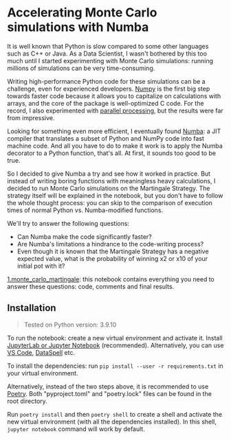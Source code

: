 # Accelerating Monte Carlo simulations with Numba

It is well known that Python is slow compared to some other languages such as C++ or Java. As a Data Scientist, I wasn't bothered by this too much until I started experimenting with Monte Carlo simulations: running millions of simulations can be very time-consuming. 

Writing high-performance Python code for these simulations can be a challenge, even for experienced developers. [Numpy](https://numpy.org/) is the first big step towards faster code because it allows you to capitalize on calculations with arrays, and the core of the package is well-optimized C code. For the record, I also experimented with [parallel processing](https://docs.python.org/3/library/multiprocessing.html), but the results were far from impressive.

Looking for something even more efficient, I eventually found [Numba](https://numba.pydata.org): a JIT compiler that translates a subset of Python and NumPy code into fast machine code. And all you have to do to make it work is to apply the Numba decorator to a Python function, that's all. At first, it sounds too good to be true.

So I decided to give Numba a try and see how it worked in practice. But instead of writing boring functions with meaningless heavy calculations, I decided to run Monte Carlo simulations on the Martingale Strategy. The strategy itself will be explained in the notebook, but you don't have to follow the whole thought process: you can skip to the comparison of execution times of normal Python vs. Numba-modified functions.

We'll try to answer the following questions:
- Can Numba make the code significantly faster?
- Are Numba's limitations a hindrance to the code-writing process?
- Even though it is known that the Martingale Strategy has a negative expected value, what is the probability of winning x2 or x10 of your initial pot with it?

[1.monte_carlo_martingale](1.monte_carlo_martingale.ipynb): this notebook contains everything you need to answer these questions: code, comments and final results.


## Installation

> Tested on Python version: 3.9.10

To run the notebook: create a new virtual environment and activate it. Install [JupyterLab or Jupyter Notebook](https://jupyter.org/install) (recommended). Alternatively, you can use [VS Code](https://code.visualstudio.com/docs/datascience/jupyter-notebooks), [DataSpell](https://www.jetbrains.com/dataspell/) etc.

To install the dependencies: run `pip install --user -r requirements.txt` in your virtual environment. 

Alternatively, instead of the two steps above, it is recommended to use [Poetry](https://python-poetry.org/). Both "pyproject.toml" and "poetry.lock" files can be found in the root directory. 

Run `poetry install` and then `poetry shell` to create a shell and activate the new virtual environment (with all the dependencies installed). In this shell, `jupyter notebook` command will work by default.
